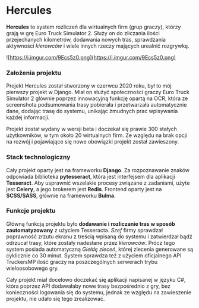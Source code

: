 # Hercules

**Hercules** to system rozliczeń dla wirtualnych firm (grup graczy), którzy grają w grę Euro Truck Simulator 2. Służy on do zliczania ilości przejechanych kilometrów, dodawania nowych tras, sprawdzania aktywności *kierowców* i wiele innych rzeczy mających urealnić rozgrywkę.

![https://i.imgur.com/9Ecs5z0.png](https://i.imgur.com/9Ecs5z0.png)

### Założenia projektu

Projekt Hercules został stworzony w czerwcu 2020 roku, był to mój pierwszy projekt w Django. Miał on służyć społeczności graczy Euro Truck Simulator 2 głównie poprzez innowacyjną funkcję opartą na OCR, która ze screenshota podsumowania trasy pobierała i przetwarzała automatycznie dane, dodając trasę do systemu, unikając żmudnych prac wpisywania każdej informacji.

Projekt został wydany w wersji beta i doczekał się prawie 300 stałych użytkowników, w tym około 20 wirtualnych firm. Ze względu na brak opcji na rozwój i pojawiające się nowe obowiązki projekt został zawieszony. 

### Stack technologiczny

Cały projekt oparty jest na frameworku **Django**. Za rozpoznawanie znaków odpowiada biblioteka **pytesseract**, która jest interfejsem dla aplikacji **Tesseract**. Aby usprawnić wszelakie procesy związane z zadaniami, użyte jest **Celery**, a jego brokerem jest **Redis**. Frontend oparty jest na **SCSS/SASS**, głównie na frameworku **Bulma**. 

### Funkcje projektu

Główną funkcją projektu było **dodawanie i rozliczanie tras w sposób zautomatyzowany** z użyciem Tesseracta. *Szef* firmy sprawdzał poprawność zrzutu ekranu z treścią wpisaną do systemu i zatwierdzał bądź odrzucał trasy, które zostały nadesłane przez *kierowców*. Prócz tego system posiada automatyczną *Giełdę zleceń*, której zlecenia generowane są cyklicznie co 30 minut. System sprawdza też z użyciem oficjalnego API TruckersMP ilość graczy na poszczególnych serwerach trybu wieloosobowego gry.

Cały projekt miał docelowo doczekać się aplikacji napisanej w języku C#, która poprzez API dodawałaby nowe trasy bezpośrednio z gry, bez konieczności logowania się do systemu, jednak ze względu na zawieszenie projektu, nie udało się tego zrealizować.
